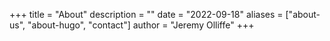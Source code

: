 +++
title = "About"
description = ""
date = "2022-09-18"
aliases = ["about-us", "about-hugo", "contact"]
author = "Jeremy Olliffe"
+++

